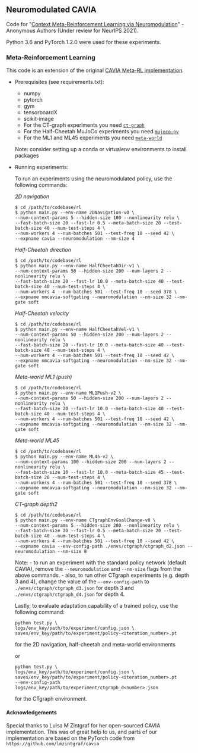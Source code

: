 ## Neuromodulated CAVIA

Code for "[Context Meta-Reinforcement Learning via Neuromodulation](#)" - 
Anonymous Authors
(Under review for NeurIPS 2021).

Python 3.6 and PyTorch 1.2.0 were used for these experiments.

### Meta-Reinforcement Learning

This code is an extension of the original [CAVIA Meta-RL implementation](https://github.com/lmzintgraf/cavia/tree/master/rl).

- Prerequisites (see requirements.txt):
    - numpy
    - pytorch
    - gym
    - tensorboardX
    - scikit-image
    - For the CT-graph experiments you need [`ct-graph`](https://github.com/soltoggio/CT-graph)
    - For the Half-Cheetah MuJoCo experiments you need [`mujoco-py`](https://github.com/openai/mujoco-py)
    - For the ML1 and ML45 experiments you need [`meta-world`](https://github.com/rlworkgroup/metaworld)

    Note: consider setting up a conda or virtualenv environments to install packages

- Running experiments:

    To run an experiments using the neuromodulated policy, use the following commands:

	*2D navigation*
    ```
    $ cd /path/to/codebase/rl 
	$ python main.py --env-name 2DNavigation-v0 \ 
	--num-context-params 5 --hidden-size 100 --nonlinearity relu \
    --fast-batch-size 20 --fast-lr 0.5 --meta-batch-size 20 --test-batch-size 40 --num-test-steps 4 \
    --num-workers 4 --num-batches 501 --test-freq 10 --seed 42 \
    --expname cavia --neuromodulation --nm-size 4
    ```

	*Half-Cheetah direction*
	```
    $ cd /path/to/codebase/rl 
	$ python main.py --env-name HalfCheetahDir-v1 \
	--num-context-params 50 --hidden-size 200 --num-layers 2 --nonlinearity relu \
	--fast-batch-size 20 --fast-lr 10.0 --meta-batch-size 40 --test-batch-size 40 --num-test-steps 4 \
	--num-workers 4 --num-batches 501 --test-freq 10 --seed 378 \
	--expname nmcavia-softgating --neuromodulation --nm-size 32 --nm-gate soft
	```

	*Half-Cheetah velocity*
	```
    $ cd /path/to/codebase/rl 
    $ python main.py --env-name HalfCheetahVel-v1 \
	--num-context-params 50 --hidden-size 200 --num-layers 2 --nonlinearity relu \
	--fast-batch-size 20 --fast-lr 10.0 --meta-batch-size 40 --test-batch-size 40 --num-test-steps 4 \
	--num-workers 4 --num-batches 501 --test-freq 10 --seed 42 \
	--expname nmcavia-softgating --neuromodulation --nm-size 32 --nm-gate soft
	```

	*Meta-world ML1 (push)*
    ```
    $ cd /path/to/codebase/rl 
	$ python main.py --env-name ML1Push-v2 \
    --num-context-params 50 --hidden-size 200 --num-layers 2 --nonlinearity relu \
    --fast-batch-size 20 --fast-lr 10.0 --meta-batch-size 40 --test-batch-size 40 --num-test-steps 4 \
	--num-workers 4 --num-batches 501 --test-freq 10 --seed 42 \
	--expname nmcavia-softgating --neuromodulation --nm-size 32 --nm-gate soft
    ```

	*Meta-world ML45*
	```
    $ cd /path/to/codebase/rl 
	$ python main.py --env-name ML45-v2 \
	--num-context-params 100 --hidden-size 200 --num-layers 2 --nonlinearity relu \
	--fast-batch-size 10 --fast-lr 10.0 --meta-batch-size 45 --test-batch-size 20 --num-test-steps 4 \
	--num-workers 4 --num-batches 501 --test-freq 10 --seed 378 \
	--expname nmcavia-softgating --neuromodulation --nm-size 32 --nm-gate soft
	```

	*CT-graph depth2*
    ```
    $ cd /path/to/codebase/rl
    $ python main.py --env-name CTgraphEnvGoalChange-v0 \
    --num-context-params 5 --hidden-size 200 --nonlinearity relu \
    --fast-batch-size 20 --fast-lr 0.5 --meta-batch-size 20 --test-batch-size 40 --num-test-steps 4 \
    --num-workers 4 --num-batches 501 --test-freq 10 --seed 42 \
    --expname cavia --env-config-path ./envs/ctgraph/ctgraph_d2.json --neuromodulation --nm-size 8
    ```

    Note: 
        - to run an experiment with the standard policy network (default CAVIA), remove the
          `--neuromodulation` and `--nm-size` flags from the above commands.
        - also, to run other CTgraph experiments (e.g. depth 3 and 4), change the value of the
          `--env-config-path` to `./envs/ctgraph/ctgraph_d3.json` for depth 3 and 
          `./envs/ctgraph/ctgraph_d4.json` for depth 4.

    Lastly, to evaluate adaptation capability of a trained policy, use the following command:

    ```
    python test.py \
    logs/env_key/path/to/experiment/config.json \
    saves/env_key/path/to/experiment/policy-<iteration_number>.pt
    ```
    for the 2D navigation, half-cheetah and meta-world environments

    or

    ```
    python test.py \
    logs/env_key/path/to/experiment/config.json \
    saves/env_key/path/to/experiment/policy-<iteration_number>.pt
    --env-config-path logs/env_key/path/to/experiment/ctgraph_d<number>.json
    ```
    for the CTgraph environment.

#### Acknowledgements

Special thanks to Luisa M Zintgraf
for her open-sourced CAVIA implementation.
This was of great help to us, and parts of our 
implementation are based on the PyTorch code from `https://github.com/lmzintgraf/cavia`


